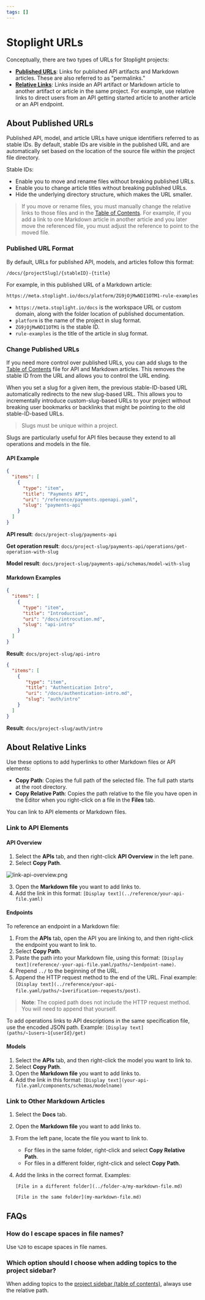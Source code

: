 ```yaml
---
tags: []
---
```


# Stoplight URLs

Conceptually, there are two types of URLs for Stoplight projects:

* **[Published URLs](#about-published-URLs)**: Links for published API artifacts and Markdown articles. These are also referred to as "permalinks." 
* **[Relative Links](#about-relative-links)**: Links inside an API artifact or Markdown article to another artifact or article in the same project. For example, use relative links to direct users from an API getting started article to another article or an API endpoint.

## About Published URLs

Published API, model, and article URLs have unique identifiers referred to as stable IDs. By default, stable IDs are visible in the published URL and are automatically set based on the location of the source file within the project file directory. 

Stable IDs:

- Enable you to move and rename files without breaking published URLs. 
- Enable you to change article titles without breaking published URLs.
- Hide the underlying directory structure, which makes the URL smaller.

> If you move or rename files, you must manually change the relative links to those files and in the [Table of Contents](Sidebar/d.table-of-contents.md). For example, if you add a link to one Markdown article in another article and you later move the referenced file, you must adjust the reference to point to the moved file. 

### Published URL Format

By default, URLs for published API, models, and articles follow this format:

`/docs/{projectSlug]/{stableID}-{title}`

For example, in this published URL of a Markdown article:

`https://meta.stoplight.io/docs/platform/ZG9jOjMwNDI1OTM1-rule-examples`

* `https://meta.stoplight.io/docs` is the workspace URL or custom domain, along with the folder location of published documentation.
* `platform` is the name of the project in slug format.
* `ZG9jOjMwNDI1OTM1` is the stable ID.
* `rule-examples` is the title of the article in slug format.

### Change Published URLs

If you need more control over published URLs, you can add slugs to the [Table of Contents](Sidebar/d.table-of-contents.md) file for API and Markdown articles. This removes the stable ID from the URL and allows you to control the URL ending. 

When you set a slug for a given item, the previous stable-ID-based URL automatically redirects to the new slug-based URL. This allows you to incrementally introduce custom-slug-based URLs to your project without breaking user bookmarks or backlinks that might be pointing to the old stable-ID-based URLs.

> Slugs must be unique within a project.

Slugs are particularly useful for API files because they extend to all operations and models in the file. 

#### API Example

<!-- title: Your toc.json File -->
```json
{
  "items": [
    {
      "type": "item",
      "title": "Payments API",
      "uri": "/reference/payments.openapi.yaml",
      "slug": "payments-api"
    }
  ]
}

```
**API result**: `docs/project-slug/payments-api`

**Get operation result**: `docs/project-slug/payments-api/operations/get-operation-with-slug`

**Model result**: `docs/project-slug/payments-api/schemas/model-with-slug`

#### Markdown Examples

<!--
title: Simple Markdown Slug
-->
```json
{
  "items": [
    {
      "type": "item",
      "title": "Introduction",
      "uri": "/docs/introcution.md",
      "slug": "api-intro"
    }
  ]
}
```
**Result**: `docs/project-slug/api-intro`

<!--
title: Markdown with Nested Slug
-->
```json
{
  "items": [
    {
       "type": "item",
       "title": "Authentication Intro",
       "uri": "/docs/authentication-intro.md",
       "slug": "auth/intro"
    }
  ]
}
```
**Result**: `docs/project-slug/auth/intro`

## About Relative Links

Use these options to add hyperlinks to other Markdown files or API elements: 

* **Copy Path**: Copies the full path of the selected file. The full path starts at the root directory.
* **Copy Relative Path**: Copies the path relative to the file you have open in the Editor when you right-click on a file in the **Files** tab. 

You can link to API elements or Markdown files.

### Link to API Elements

#### API Overview

1. Select the **APIs** tab, and then right-click **API Overview** in the left pane.
2. Select **Copy Path**. 

![link-api-overview.png](https://stoplight.io/api/v1/projects/cHJqOjI/images/Rr0cCDrLpB0)

3. Open the **Markdown file** you want to add links to.
4. Add the link in this format:
   `[Display text](../reference/your-api-file.yaml)`

#### Endpoints

To reference an endpoint in a Markdown file:

1. From the **APIs** tab, open the API you are linking to, and then right-click the endpoint you want to link to.
2. Select **Copy Path**.
3. Paste the path into your Markdown file, using this format:
        `[Display text](reference/-your-api-file.yaml/paths/~1endpoint-name)`.
4. Prepend `../` to the beginning of the URL. 
4. Append the HTTP request method to the end of the URL. Final example:
        `[Display text](../reference/your-api-file.yaml/paths/~1verification-requests/post)`.

> **Note**: The copied path does not include the HTTP request method. You will need to append that yourself.

To add operations links to API descriptions in the same specification file, use the encoded JSON path. Example:
        `[Display text](paths/~1users~1{userId}/get)`

#### Models

1. Select the **APIs** tab, and then right-click the model you want to link to.
2. Select **Copy Path**. 
3. Open the **Markdown file** you want to add links to.
4. Add the link in this format: `[Display text](your-api-file.yaml/components/schemas/modelname)`

### Link to Other Markdown Articles

1. Select the **Docs** tab.

2. Open the **Markdown file** you want to add links to.

3. From the left pane, locate the file you want to link to.
   * For files in the same folder, right-click and select **Copy Relative Path**. 
   * For files in a different folder, right-click and select **Copy Path**.

4. Add the links in the correct format. Examples:

   `[File in a different folder](../folder-a/my-markdown-file.md)`

   `[File in the same folder](my-markdown-file.md)`

## FAQs

### How do I escape spaces in file names?
   
Use `%20` to escape spaces in file names.
   
### Which option should I choose when adding topics to the project sidebar?
   
When adding topics to the [project sidebar (table of contents)](Sidebar/d.table-of-contents.md), always use the relative path.


